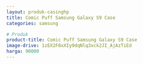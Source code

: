 ```yaml
---
layout: produk-casinghp
title: Comic Puff Samsung Galaxy S9 Case
categories: samsung

# Produk
product-title: Comic Puff Samsung Galaxy S9 Case
image-drive: 1zEX2F8xXIy9dqNlq3xck2JI_AjAzTiEd
harga: 90000
---
```

